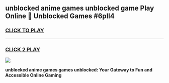 
## unblocked anime games unblocked game Play Online 👋 Unblocked Games #6pll4
<h3>
<a href="https://premium.freeplayer.one?title=unblocked_anime_games&ref=21F">CLICK TO PLAY</a></h3>
<hr>

<h3>
<a href="https://premium.freeplayer.one?title=unblocked_anime_games&ref=21F">CLICK 2 PLAY</a>
  
</h3>

<a href="https://premium.freeplayer.one?title=unblocked_anime_games&ref=21F/"><img src="https://clearcache.store/games.png"></a>


**unblocked anime games games unblocked: Your Gateway to Fun and Accessible Online Gaming**
